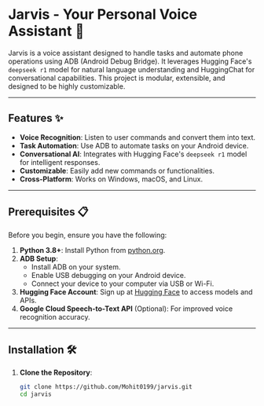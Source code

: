 # Jarvis - Your Personal Voice Assistant 🤖

Jarvis is a voice assistant designed to handle tasks and automate phone operations using ADB (Android Debug Bridge). It leverages Hugging Face's `deepseek r1` model for natural language understanding and HuggingChat for conversational capabilities. This project is modular, extensible, and designed to be highly customizable.

---

## Features ✨

- **Voice Recognition**: Listen to user commands and convert them into text.
- **Task Automation**: Use ADB to automate tasks on your Android device.
- **Conversational AI**: Integrates with Hugging Face's `deepseek r1` model for intelligent responses.
- **Customizable**: Easily add new commands or functionalities.
- **Cross-Platform**: Works on Windows, macOS, and Linux.

---

## Prerequisites 📋

Before you begin, ensure you have the following:

1. **Python 3.8+**: Install Python from [python.org](https://www.python.org/).
2. **ADB Setup**:
   - Install ADB on your system.
   - Enable USB debugging on your Android device.
   - Connect your device to your computer via USB or Wi-Fi.
3. **Hugging Face Account**: Sign up at [Hugging Face](https://huggingface.co/) to access models and APIs.
4. **Google Cloud Speech-to-Text API** (Optional): For improved voice recognition accuracy.

---

## Installation 🛠️

1. **Clone the Repository**:
   ```bash
   git clone https://github.com/Mohit0199/jarvis.git
   cd jarvis
